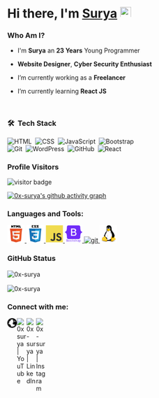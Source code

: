 ### <h1>Hi there, I'm <a href="">Surya</a> <img src="https://media.giphy.com/media/hvRJCLFzcasrR4ia7z/giphy.gif" height="25px" width="25px"></h1>



### Who Am I?

- I'm **Surya** an **23 Years** Young Programmer

- **Website Designer**, **Cyber Security Enthusiast**

- I’m currently working as a **Freelancer**

- I’m currently learning **React JS**


<br />

### 🛠 &nbsp;Tech Stack

![HTML](https://img.shields.io/badge/-HTML-05122A?style=flat&logo=HTML5)&nbsp;
![CSS](https://img.shields.io/badge/-CSS-05122A?style=flat&logo=CSS3&logoColor=1572B6)&nbsp;
![JavaScript](https://img.shields.io/badge/-JavaScript-05122A?style=flat&logo=javascript)&nbsp;
![Bootstrap](https://img.shields.io/badge/-Bootstrap-05122A?style=flat&logo=bootstrap&logoColor=563D7C)\
![Git](https://img.shields.io/badge/-Git-05122A?style=flat&logo=git)&nbsp;
![WordPress](https://img.shields.io/badge/-WordPress-05122A?style=flat&logo=wordpress)&nbsp;
![GitHub](https://img.shields.io/badge/-GitHub-05122A?style=flat&logo=github)&nbsp;
![React](https://img.shields.io/badge/-React-05122A?style=flat&logo=react)&nbsp;
<br />

### Profile Visitors 
![visitor badge](https://visitor-badge.glitch.me/badge?page_id=0x-surya.visitor-badge&left_color=black&right_color=blue)
<br />

[![0x-surya's github activity graph](https://activity-graph.herokuapp.com/graph?username=0x-surya&bg_color=000000&color=777777&line=ffffff&point=1adbce&area=true&hide_border=true)](https://github.com/0x-surya/github-readme-activity-graph)


<h3 align="left">Languages and Tools:</h3>
<p align="left"> <a href="https://www.w3.org/html/" target="_blank"> <img src="https://raw.githubusercontent.com/devicons/devicon/master/icons/html5/html5-original-wordmark.svg" alt="html5" width="40" height="40"/> </a> <a href="https://www.w3schools.com/css/" target="_blank"> <img src="https://raw.githubusercontent.com/devicons/devicon/master/icons/css3/css3-original-wordmark.svg" alt="css3" width="40" height="40"/> </a> <a href="https://developer.mozilla.org/en-US/docs/Web/JavaScript" target="_blank"> <img src="https://raw.githubusercontent.com/devicons/devicon/master/icons/javascript/javascript-original.svg" alt="javascript" width="40" height="40"/> </a> <a href="https://getbootstrap.com" target="_blank"> <img src="https://raw.githubusercontent.com/devicons/devicon/master/icons/bootstrap/bootstrap-plain-wordmark.svg" alt="bootstrap" width="40" height="40"/> </a> <a href="https://git-scm.com/" target="_blank"> <img src="https://www.vectorlogo.zone/logos/git-scm/git-scm-icon.svg" alt="git" width="40" height="40"/> </a> <a href="https://www.linux.org/" target="_blank"> <img src="https://raw.githubusercontent.com/devicons/devicon/master/icons/linux/linux-original.svg" alt="linux" width="40" height="40"/> </a> </p>


### GitHub Status 

<p><img width="494" align="center" src="https://github-readme-stats.vercel.app/api/top-langs?username=0x-surya&title_color=fff&icon_color=79ff97&text_color=9f9f9f&bg_color=151515&show_icons=true&locale=en&layout=compact" alt="0x-surya" /></p>

<p><img align="center" src="https://github-readme-stats.vercel.app/api?username=0x-surya&show_icons=true&locale=en&theme=algolia&title_color=fff&icon_color=79ff97&text_color=9f9f9f&bg_color=151515" alt="0x-surya" /></p>

### Connect with me:

[<img align="left" alt="0x-surya.github.io" width="22px" src="https://raw.githubusercontent.com/iconic/open-iconic/master/svg/globe.svg" />][website]
[<img align="left" alt="0xsurya | YouTube" width="22px" src="https://cdn.jsdelivr.net/npm/simple-icons@v3/icons/youtube.svg" />][youtube]
[<img align="left" alt="0x-surya | LinkedIn" width="22px" src="https://cdn.jsdelivr.net/npm/simple-icons@v3/icons/linkedin.svg" />][linkedin]
[<img align="left" alt="0x-surya | Instagram" width="22px" src="https://cdn.jsdelivr.net/npm/simple-icons@v3/icons/instagram.svg" />][instagram]

[website]: https://0x-surya.github.io/
[youtube]: https://youtube.com/@Cyterix?si=4rPZcESUEGnZepaM
[instagram]: https://www.instagram.com/0.xsurya/
[linkedin]: https://in.linkedin.com/in/0xsurya



